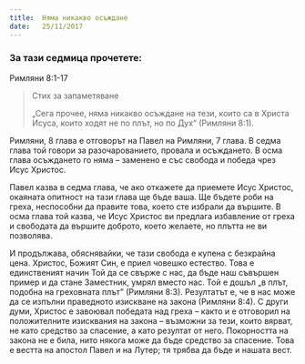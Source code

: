 ```yaml
---
title:  Няма никакво осъждане
date:   25/11/2017
---
```


### За тази седмица прочетете:
Римляни 8:1-17

> <p>Стих за запаметяване</p>
> „Сега прочее, няма никакво осъждане на тези, които са в Христа Исуса, които ходят не по плът, но по Дух“ (Римляни 8:1).

Римляни, 8 глава е отговорът на Павел на Римляни, 7 глава. В седма глава той говори за разочарованието, провала и осъждането. В осма глава осъждането го няма – заменено е със свобода и победа чрез Исус Христос.

Павел казва в седма глава, че ако откажете да приемете Исус Христос, окаяната опитност на тази глава ще бъде ваша. Ще бъдете роби на греха, неспособни да правите това, което сте избрали да вършите. В осма глава той казва, че Исус Христос ви предлага избавление от греха и свободата да вършите доброто, което желаете, но плътта не ви позволява.

И продължава, обяснявайки, че тази свобода е купена с безкрайна цена. Христос, Божият Син, е приел човешко естество. Това е единственият начин Той да се свърже с нас, да бъде наш съвършен пример и да стане Заместник, умрял вместо нас. Той е дошъл „в плът, подобна на греховната плът” (Римляни 8:3). Резултатът е, че в нас може да се изпълни праведното изискване на закона (Римляни 8:4). С други думи, Христос е завоювал победата над греха – както и е отговорил на положителните изисквания на закона – възможни за тези, които вярват, не като средство за спасение, а като резултат от него. Покорността на закона не е била, нито някога може да бъде средство за спасение. Това е вестта на апостол Павел и на Лутер; тя трябва да бъде и нашата вест.